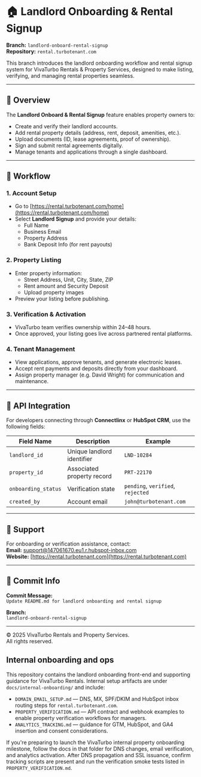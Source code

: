 # 🏠 Landlord Onboarding & Rental Signup  
**Branch:** `landlord-onboard-rental-signup`  
**Repository:** `rental.turbotenant.com`  

This branch introduces the landlord onboarding workflow and rental signup system for VivaTurbo Rentals & Property Services, designed to make listing, verifying, and managing rental properties seamless.

---

## 🚀 Overview

The **Landlord Onboard & Rental Signup** feature enables property owners to:
- Create and verify their landlord accounts.  
- Add rental property details (address, rent, deposit, amenities, etc.).  
- Upload documents (ID, lease agreements, proof of ownership).  
- Sign and submit rental agreements digitally.  
- Manage tenants and applications through a single dashboard.

---

## 🧭 Workflow

### 1. **Account Setup**
- Go to [https://rental.turbotenant.com/home](https://rental.turbotenant.com/home)  
- Select **Landlord Signup** and provide your details:
  - Full Name  
  - Business Email  
  - Property Address  
  - Bank Deposit Info (for rent payouts)

### 2. **Property Listing**
- Enter property information:
  - Street Address, Unit, City, State, ZIP  
  - Rent amount and Security Deposit  
  - Upload property images  
- Preview your listing before publishing.

### 3. **Verification & Activation**
- VivaTurbo team verifies ownership within 24–48 hours.  
- Once approved, your listing goes live across partnered rental platforms.

### 4. **Tenant Management**
- View applications, approve tenants, and generate electronic leases.  
- Accept rent payments and deposits directly from your dashboard.  
- Assign property manager (e.g. David Wright) for communication and maintenance.

---

## 🧩 API Integration

For developers connecting through **Connectlinx** or **HubSpot CRM**, use the following fields:

| Field Name | Description | Example |
|-------------|--------------|----------|
| `landlord_id` | Unique landlord identifier | `LND-10284` |
| `property_id` | Associated property record | `PRT-22170` |
| `onboarding_status` | Verification state | `pending`, `verified`, `rejected` |
| `created_by` | Account email | `john@turbotenant.com` |

---

## 📧 Support

For onboarding or verification assistance, contact:  
**Email:** [support@147061670.eu1.r.hubspot-inbox.com](mailto:support@147061670.eu1.r.hubspot-inbox.com)  
**Website:** [https://rental.turbotenant.com](https://rental.turbotenant.com)

---

## 📜 Commit Info

**Commit Message:**  
`Update README.md for landlord onboarding and rental signup`

**Branch:**  
`landlord-onboard-rental-signup`

---

© 2025 VivaTurbo Rentals and Property Services.  
All rights reserved.

## Internal onboarding and ops

This repository contains the landlord onboarding front-end and supporting guidance for VivaTurbo Rentals. Internal setup artifacts are under `docs/internal-onboarding/` and include:

- `DOMAIN_EMAIL_SETUP.md` — DNS, MX, SPF/DKIM and HubSpot inbox routing steps for `rental.turbotenant.com`.
- `PROPERTY_VERIFICATION.md` — API contract and webhook examples to enable property verification workflows for managers.
- `ANALYTICS_TRACKING.md` — guidance for GTM, HubSpot, and GA4 insertion and consent considerations.

If you're preparing to launch the VivaTurbo internal property onboarding milestone, follow the docs in that folder for DNS changes, email verification, and analytics activation. After DNS propagation and SSL issuance, confirm tracking scripts are present and run the verification smoke tests listed in `PROPERTY_VERIFICATION.md`.

